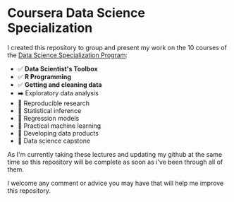 # Coursera Data Science Specialization
I created this repository to group and present my work on the 10 courses of the [Data Science Specialization Program](https://www.coursera.org/specializations/jhu-data-science#about):  

  - :white_check_mark: **Data Scientist's Toolbox**  
  - :white_check_mark: **R Programming**  
  - :white_check_mark: **Getting and cleaning data**  
  - :arrow_right: Exploratory data analysis  
  - :black_square_button: Reproducible research  
  - :black_square_button: Statistical inference  
  - :black_square_button: Regression models  
  - :black_square_button: Practical machine learning  
  - :black_square_button: Developing data products  
  - :black_square_button: Data science capstone
 
As I'm currently taking these lectures and updating my github at the same time so this repository will be complete as soon as i've been through all of them.

I welcome any comment or advice you may have that will help me improve this repository.
